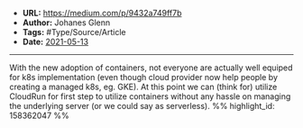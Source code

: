 - **URL:** https://medium.com/p/9432a749ff7b
- **Author:** Johanes Glenn
- **Tags:** #Type/Source/Article
- **Date:** [2021-05-13](../_daily/2021-05-13.md)
---

With the new adoption of containers, not everyone are actually well equiped for k8s implementation (even though cloud provider now help people by creating a managed k8s, eg. GKE). At this point we can (think for) utilize CloudRun for first step to utilize containers without any hassle on managing the underlying server (or we could say as serverless). %% highlight_id: 158362047 %%

